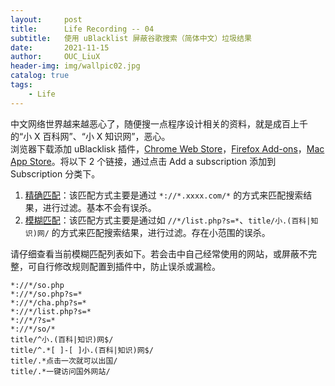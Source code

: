 ```yaml
---
layout:     post
title:      Life Recording -- 04 
subtitle:   使用 uBlacklist 屏蔽谷歌搜索（简体中文）垃圾结果     
date:       2021-11-15
author:     OUC_LiuX
header-img: img/wallpic02.jpg
catalog: true
tags:
    - Life       
---
```

中文网络世界越来越恶心了，随便搜一点程序设计相关的资料，就是成百上千的“小 X 百科网”、“小 X 知识网”，恶心。       
浏览器下载添加 uBlacklisk 插件，[Chrome Web Store](https://chrome.google.com/webstore/detail/ublacklist/pncfbmialoiaghdehhbnbhkkgmjanfhe)，[Firefox Add-ons](https://addons.mozilla.org/en-US/firefox/addon/ublacklist/)，[Mac App Store](https://apps.apple.com/app/ublacklist-for-safari/id1547912640)。将以下 2 个链接，通过点击 Add a subscription 添加到 Subscription 分类下。      
1. [精确匹配](https://raw.githubusercontent.com/cobaltdisco/Google-Chinese-Results-Blocklist/master/uBlacklist_subscription.txt)：该匹配方式主要是通过 `*://*.xxxx.com/*` 的方式来匹配搜索结果，进行过滤。基本不会有误杀。       
2. [模糊匹配](https://raw.githubusercontent.com/cobaltdisco/Google-Chinese-Results-Blocklist/master/uBlacklist_match_patterns.txt)：该匹配方式主要是通过如 `//*/list.php?s=*`、`title/小.(百科|知识)网/` 的方式来匹配搜索结果，进行过滤。存在小范围的误杀。

请仔细查看当前模糊匹配列表如下。若会击中自己经常使用的网站，或屏蔽不完整，可自行修改规则配置到插件中，防止误杀或漏检。        
```
*://*/so.php
*://*/so.php?s=*
*://*/cha.php?s=*
*://*/list.php?s=*
*://*/?s=*
*://*/so/*
title/^小.(百科|知识)网$/
title/^.*[ ]-[ ]小.(百科|知识)网$/
title/.*点击一次就可以出国/
title/.*一键访问国外网站/
```     
